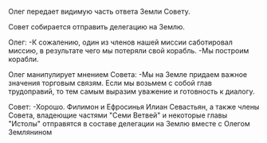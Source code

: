 Олег передает видимую часть ответа Земли Совету.

Совет собирается отправить делегацию на Землю.

Олег:
-К сожалению, один из членов нашей миссии саботировал миссию, в результате чего мы потеряли свой корабль.
-Мы построим корабли.

Олег манипулирует мнением Совета:
-Мы на Земле придаем важное значения торговым связям. Если мы возьмем с собой глав трудоправий, то тем самым выразим уважение и готовность к диалогу.

Совет:
-Хорошо. Филимон и Ефросинья Илиан Севастьян, а также члены Совета, владеющие частями "Семи Ветвей" и некоторые главы "Истолы" отправятся в составе делегации на Землю вместе с Олегом Землянином